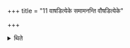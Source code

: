 +++
title = "11 वाषडित्येके समामनन्ति वौषडित्येके"

+++

<details><summary>थिते</summary>

11. Some think that (one should pronounce) Vāṣaṭ; some Vauṣaṭ; some Vaukṣaṭ; some Vākṣat; some Vaukṣaṭ; some Vaukṣāṭ.  
</details>
